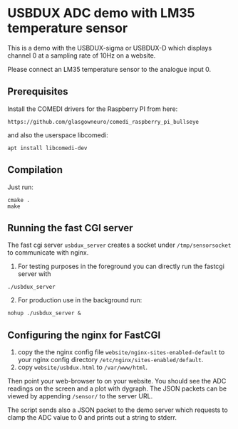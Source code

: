 # USBDUX ADC demo with LM35 temperature sensor

This is a demo with the USBDUX-sigma or USBDUX-D which displays
channel 0 at a sampling rate of 10Hz on a website.

Please connect an LM35 temperature sensor to the
analogue input 0.

## Prerequisites

Install the COMEDI drivers for the Raspberry PI from here:
```
https://github.com/glasgowneuro/comedi_raspberry_pi_bullseye
```
and also the userspace libcomedi:

```
apt install libcomedi-dev
```

## Compilation

Just run:
```
cmake .
make
```

## Running the fast CGI server
The fast cgi server `usbdux_server` creates a socket under
`/tmp/sensorsocket` to communicate with nginx.

 1. For testing purposes in the foreground you can directly run the fastcgi server with
 ```
 ./usbdux_server
 ```

 2. For production use in the background run:
 ```
 nohup ./usbdux_server &
 ```

## Configuring the nginx for FastCGI

 1. copy the the nginx config file `website/nginx-sites-enabled-default` to your
    nginx config directory `/etc/nginx/sites-enabled/default`.
 2. copy `website/usbdux.html` to `/var/www/html`.
 
Then point your web-browser to on your website.
You should see the ADC readings on the screen and a plot with dygraph.
The JSON packets can be viewed by appending `/sensor/` to the server URL.

The script sends also a JSON packet to the demo server which
requests to clamp the ADC value to 0 and prints out a string
to stderr.
